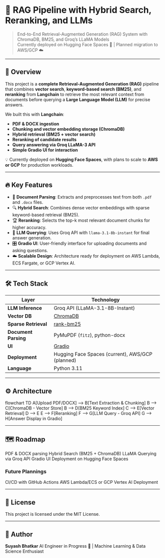 # 🧠 RAG Pipeline with Hybrid Search, Reranking, and LLMs  
> End-to-End Retrieval-Augmented Generation (RAG) System with ChromaDB, BM25, and Groq’s LLaMA Models  
> Currently deployed on Hugging Face Spaces 🚀 | Planned migration to AWS/GCP ☁️

---

## 📌 Overview  
This project is a **complete Retrieval-Augmented Generation (RAG)** pipeline that combines **vector search**, **keyword-based search (BM25)**, and **reranking** from **Langchain** to retrieve the most relevant context from documents before querying a **Large Language Model (LLM)** for precise answers.  

We built this with **Langchain**:  
- **PDF & DOCX ingestion**  
- **Chunking and vector embedding storage (ChromaDB)**  
- **Hybrid retrieval (BM25 + vector search)**  
- **Reranking of candidate results**  
- **Query answering via Groq LLaMA-3 API**  
- **Simple Gradio UI for interaction**  

💡 Currently deployed on **Hugging Face Spaces**, with plans to scale to **AWS or GCP** for production workloads.

---

## 🔥 Key Features
- 📂 **Document Parsing**: Extracts and preprocesses text from both `.pdf` and `.docx` files.  
- 🔍 **Hybrid Search**: Combines dense vector embeddings with sparse keyword-based retrieval (BM25).  
- 🏆 **Reranking**: Selects the top-k most relevant document chunks for higher accuracy.  
- 🤖 **LLM Querying**: Uses Groq API with `llama-3.1-8b-instant` for final answer generation.  
- 🎛️ **Gradio UI**: User-friendly interface for uploading documents and asking questions.  
- ☁️ **Scalable Design**: Architecture ready for deployment on AWS Lambda, ECS Fargate, or GCP Vertex AI.

---

## 🛠️ Tech Stack

| Layer                | Technology                                                                 |
|----------------------|---------------------------------------------------------------------------|
| **LLM Inference**    | Groq API (LLaMA-3.1-8B-Instant)                                           |
| **Vector DB**        | [ChromaDB](https://www.trychroma.com/)                                   |
| **Sparse Retrieval** | [rank-bm25](https://pypi.org/project/rank-bm25/)                         |
| **Document Parsing** | PyMuPDF (`fitz`), python-docx                                             |
| **UI**               | [Gradio](https://gradio.app/)                                            |
| **Deployment**       | Hugging Face Spaces (current), AWS/GCP (planned)                         |
| **Language**         | Python 3.11                                                              |

---

## ⚙️ Architecture

flowchart TD
    A[Upload PDF/DOCX] --> B[Text Extraction & Chunking]
    B --> C[ChromaDB - Vector Store]
    B --> D[BM25 Keyword Index]
    C --> E[Vector Retrieval]
    D --> E
    E --> F[Reranking]
    F --> G[LLM Query - Groq API]
    G --> H[Answer Display in Gradio]

---

## 🗺️ Roadmap
PDF & DOCX parsing
Hybrid Search (BM25 + ChromaDB)
LLaMA Querying via Groq API
Gradio UI Deployment on Hugging Face Spaces
### Future Plannings
CI/CD with GitHub Actions
AWS Lambda/ECS or GCP Vertex AI Deployment

---

## 📜 License
This project is licensed under the MIT License.

---

## 👤 Author
**Suyash Bhatkar**
AI Engineer in Progress 🚀 | Machine Learning & Data Science Enthusiast
 
